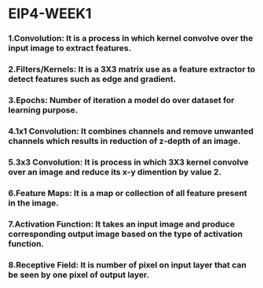 # EIP4-WEEK1

### 1.Convolution: It is a process in which kernel convolve over the input image to extract features.
### 2.Filters/Kernels: It is a 3X3 matrix use as a feature extractor to detect features such as edge and gradient.
### 3.Epochs: Number of iteration a model do over dataset for learning purpose.
### 4.1x1 Convolution: It combines channels and remove unwanted channels which results in reduction of z-depth of an image.
### 5.3x3 Convolution: It is process in which 3X3 kernel convolve over an image and reduce its x-y dimention by value 2.
### 6.Feature Maps: It is a map or collection of all feature present in the image.
### 7.Activation Function: It takes an input image and produce corresponding output image based on the type of activation function.
### 8.Receptive Field: It is number of pixel on input layer that can be seen by one pixel of output layer.
